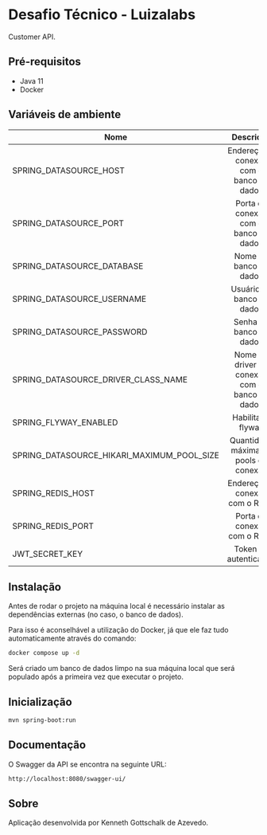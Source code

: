 # Desafio Técnico - Luizalabs
Customer API.

## Pré-requisitos
* Java 11
* Docker

## Variáveis de ambiente

| Nome | Descrição | Tipo | Valor Padrão |
|------|:---------:|:----:|-------------:|
| SPRING_DATASOURCE_HOST | Endereço de conexão com o banco de dados | `String` | `localhost` |
| SPRING_DATASOURCE_PORT | Porta de conexão com o banco de dados | `Integer` | `5432` |
| SPRING_DATASOURCE_DATABASE | Nome do banco de dados | `String` | `customer` |
| SPRING_DATASOURCE_USERNAME | Usuário do banco de dados | `String` | `usr_customer` |
| SPRING_DATASOURCE_PASSWORD | Senha do banco de dados | `String` | `12345` |
| SPRING_DATASOURCE_DRIVER_CLASS_NAME | Nome do driver de conexão com o banco de dados | `String` | `org.postgresql.Driver` |
| SPRING_FLYWAY_ENABLED | Habilitar o flyway | `Boolean` | `true` |
| SPRING_DATASOURCE_HIKARI_MAXIMUM_POOL_SIZE | Quantidade máxima de pools de conexão | `Integer` | `10` |
| SPRING_REDIS_HOST | Endereço de conexão com o Redis | `String` | `localhost` |
| SPRING_REDIS_PORT | Porta de conexão com o Redis | `Integer` | `6379` |
| JWT_SECRET_KEY | Token de autenticação | `UUID` | `11111111-2222-3333-4444-555555555555` |

## Instalação
Antes de rodar o projeto na máquina local é necessário instalar as dependências externas (no caso, o banco de dados).

Para isso é aconselhável a utilização do Docker, já que ele faz tudo automaticamente através do comando:

```sh
docker compose up -d
```

Será criado um banco de dados limpo na sua máquina local que será populado após a primeira vez que executar o projeto.

## Inicialização

```sh
mvn spring-boot:run
```

## Documentação

O Swagger da API se encontra na seguinte URL:

```sh
http://localhost:8080/swagger-ui/
```

## Sobre

Aplicação desenvolvida por Kenneth Gottschalk de Azevedo.
